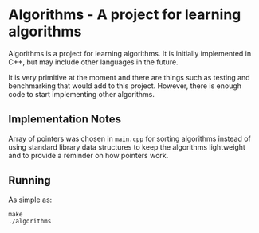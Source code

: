 Algorithms - A project for learning algorithms 
==============================================

Algorithms is a project for learning algorithms. It is initially implemented in C++, but may include other languages in the future. 

It is very primitive at the moment and there are things such as testing and benchmarking that would add to this project. However, there is enough code to start implementing other algorithms.

Implementation Notes
--------------------

Array of pointers was chosen in ``main.cpp`` for sorting algorithms instead of using standard library data structures to keep the algorithms lightweight and to provide a reminder on how pointers work.

Running
-------

As simple as:

    make
    ./algorithms
    